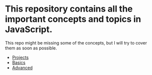 # This repository contains all the important concepts and topics in JavaScript.

This repo might be missing some of the concepts, but I will try to cover them as soon as possible.


* [Projects](projects)
* [Basics](basics)
* [Advanced](advanced)
